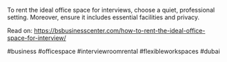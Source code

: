 
To rent the ideal office space for interviews, choose a quiet, professional setting. Moreover, ensure it includes essential facilities and privacy.

Read on: https://bsbusinesscenter.com/how-to-rent-the-ideal-office-space-for-interview/

#business #officespace #interviewroomrental #flexibleworkspaces #dubai

